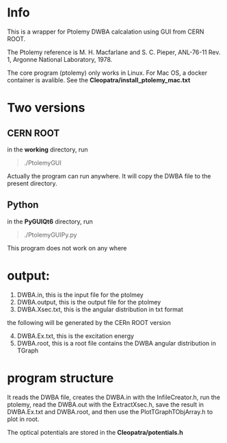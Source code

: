 # Info

This is a wrapper for Ptolemy DWBA calcalation using GUI from CERN ROOT. 

The Ptolemy reference is M. H. Macfarlane and S. C. Pieper, ANL-76-11 Rev. 1, Argonne National Laboratory, 1978.

The core program (ptolemy) only works in Linux. For Mac OS, a docker container is avalible. See the __Cleopatra/install_ptolemy_mac.txt__

# Two versions

## CERN ROOT 

in the __working__ directory, run 
>./PtolemyGUI

Actually the program can run anywhere. It will copy the DWBA file to the present directory.

## Python 

in the __PyGUIQt6__ directory, run
>./PtolemyGUIPy.py

This program does not work on any where

# output:

1. DWBA.in, this is the input file for the ptolmey
2. DWBA.output, this is the output file for the ptolmey
3. DWBA.Xsec.txt, this is the angular distribution in txt format

the following will be generated by the CERn ROOT version

4. DWBA.Ex.txt, this is the excitation energy
5. DWBA.root, this is a root file contains the DWBA angular distribution in TGraph

# program structure

It reads the DWBA file, creates the DWBA.in with the InfileCreator.h, run the ptolemy, read the DWBA.out with the ExtractXsec.h, save the result in DWBA.Ex.txt and DWBA.root, and then use the PlotTGraphTObjArray.h to plot in root.

The optical potentials are stored in the __Cleopatra/potentials.h__

